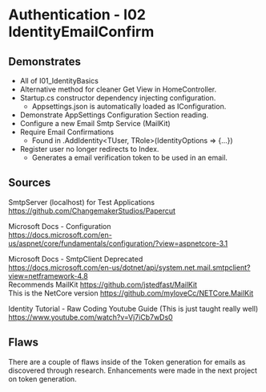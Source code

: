 # Authentication - I02 IdentityEmailConfirm

## Demonstrates

 * All of I01_IdentityBasics
 * Alternative method for cleaner Get View in HomeController.
 * Startup.cs constructor dependency injecting configuration.
   * Appsettings.json is automatically loaded as IConfiguration.
 * Demonstrate AppSettings Configuration Section reading.
 * Configure a new Email Smtp Service (MailKit)
 * Require Email Confirmations
   * Found in .AddIdentity<TUser, TRole>(IdentityOptions => {...})
 * Register user no longer redirects to Index.
   * Generates a email verification token to be used in an email.

## Sources

SmtpServer (localhost) for Test Applications  
https://github.com/ChangemakerStudios/Papercut

Microsoft Docs - Configuration  
https://docs.microsoft.com/en-us/aspnet/core/fundamentals/configuration/?view=aspnetcore-3.1  

 Microsoft Docs - SmtpClient Deprecated  
https://docs.microsoft.com/en-us/dotnet/api/system.net.mail.smtpclient?view=netframework-4.8  
Recommends MailKit https://github.com/jstedfast/MailKit  
This is the NetCore version https://github.com/myloveCc/NETCore.MailKit  
 
Identity Tutorial - Raw Coding Youtube Guide (This is just taught really well)  
https://www.youtube.com/watch?v=Vj7iCb7wDs0  

## Flaws

There are a couple of flaws inside of the Token generation for emails as discovered through research. Enhancements were made in the next project on token generation.
